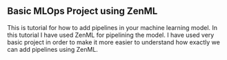 ## Basic MLOps Project using ZenML

This is tutorial for how to add pipelines in your machine learning model. In this tutorial I have used ZenML for pipelining the model. 
I have used very basic project in order to make it more easier to understand how exactly we can add pipelines using ZenML. 
